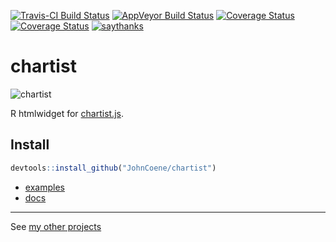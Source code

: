 [![Travis-CI Build Status](https://travis-ci.org/JohnCoene/chartist.svg?branch=master)](https://travis-ci.org/JohnCoene/chartist)
[![AppVeyor Build Status](https://ci.appveyor.com/api/projects/status/github/JohnCoene/chartist?branch=master&svg=true)](https://ci.appveyor.com/project/JohnCoene/chartist)
[![Coverage Status](https://img.shields.io/coveralls/JohnCoene/chartist.svg)](https://coveralls.io/r/JohnCoene/chartist?branch=master)
[![Coverage Status](https://img.shields.io/codecov/c/github/JohnCoene/chartist/master.svg)](https://codecov.io/github/JohnCoene/chartist?branch=master)
[![saythanks](https://img.shields.io/badge/say-thanks-ff69b4.svg)](https://saythanks.io/to/JohnCoene)

# chartist

![chartist](http://johncoene.github.io/projects/img/chartist.JPG)

R htmlwidget for [chartist.js](https://gionkunz.github.io/chartist-js).

## Install

```R
devtools::install_github("JohnCoene/chartist")
```

* [examples](https://JohnCoene.github.io/chartistwidget/)
* [docs](https://JohnCoene.github.io/chartistwidget/docs.html)

--------------------------------

See [my other projects](http://johncoene.github.io/projects/)
